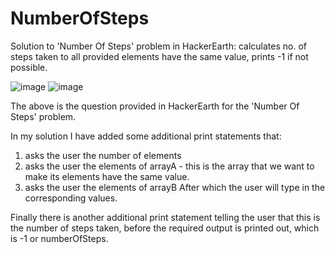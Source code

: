 # NumberOfSteps
Solution to 'Number Of Steps' problem in HackerEarth: calculates no. of steps taken to all provided elements have the same value, prints -1 if not possible.

![image](https://user-images.githubusercontent.com/73764849/147378200-f5405b5d-8cd3-4c1c-81fd-298baecf09f6.png)
![image](https://user-images.githubusercontent.com/73764849/147378204-5fe6a290-5c6d-4958-8580-47edd5bedfa9.png)

The above is the question provided in HackerEarth for the 'Number Of Steps' problem.

In my solution I have added some additional print statements that:
1) asks the user the number of elements
2) asks the user the elements of arrayA - this is the array that we want to make its elements have the same value.
3) asks the user the elements of arrayB
After which the user will type in the corresponding values.

Finally there is another additional print statement telling the user that this is the number of steps taken,
before the required output is printed out, which is -1 or numberOfSteps.

